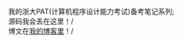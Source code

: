 我的浙大PAT(计算机程序设计能力考试)备考笔记系列;<br>
源码我会丢在这里！/<br>
博文在<a href="http://ohayou.aimo.moe/blog/archives/">我的博客里</a>！/<br>
